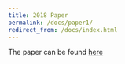 ```yaml
---
title: 2018 Paper
permalink: /docs/paper1/
redirect_from: /docs/index.html
---
```


The paper can be found [here](http://jes.ecsdl.org/content/165/2/A1.abstract?ct)

<pending blog post summarizing paper and discussing some aspects of it>